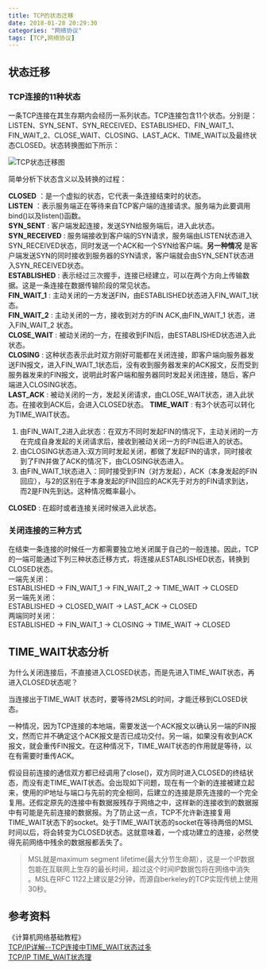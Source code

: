 ```yaml
---
title: TCP的状态迁移
date: 2018-01-28 20:29:30
categories: "网络协议" 
tags: [TCP,网络协议]
---
```


## 状态迁移
### TCP连接的11种状态

一条TCP连接在其生存期内会经历一系列状态。TCP连接包含11个状态。分别是：LISTEN、SYN_SENT、SYN_RECEIVED、ESTABLISHED、FIN_WAIT_1、FIN_WAIT_2、CLOSE_WAIT、CLOSING、LAST_ACK、TIME_WAIT以及最终状态CLOSED。状态转换图如下所示：  

<!-- more -->  

![TCP状态迁移图](https://wx1.sinaimg.cn/mw690/857afa84gy1fmif7bahqij20vv0jq0uf.jpg)  



简单分析下状态含义以及转换的过程：  

**CLOSED** ：是一个虚拟的状态，它代表一条连接结束时的状态。  
**LISTEN** ：表示服务端正在等待来自TCP客户端的连接请求。服务端为此要调用bind()以及listen()函数。    
**SYN_SENT** : 客户端发起连接，发送SYN给服务端后，进入此状态。    
**SYN_RECEIVED** : 服务端接收到客户端的SYN请求，服务端由LISTEN状态进入SYN_RECEIVED状态，同时发送一个ACK和一个SYN给客户端。**另一种情况** 是客户端发送SYN的同时接收到服务器的SYN请求，客户端就会由SYN_SENT状态进入SYN_RECEIVED状态。    
**ESTABLISHED** : 表示经过三次握手，连接已经建立，可以在两个方向上传输数据。这是一条连接在数据传输阶段的常见状态。  
**FIN_WAIT_1** : 主动关闭的一方发送FIN，由ESTABLISHED状态进入FIN_WAIT_1状态。  
**FIN_WAIT_2** : 主动关闭的一方，接收到对方的FIN ACK,由FIN_WAIT_1 状态，进入FIN_WAIT_2 状态。  
**CLOSE_WAIT** : 被动关闭的一方，在接收到FIN后，由ESTABLISHED状态进入此状态。  
**CLOSING** :  这种状态表示此时双方刚好可能都在关闭连接，即客户端向服务器发送FIN报文，进入FIN_WAIT_1状态后，没有收到服务器发来的ACK报文，反而受到服务器发来的FIN报文，说明此时客户端和服务器同时发起关闭连接，随后，客户端进入CLOSING状态。  
**LAST_ACK** :  被动关闭的一方，发起关闭请求，由CLOSE_WAIT状态，进入此状态。在接收到ACK后，会进入CLOSED状态。
**TIME_WAIT** :  有3个状态可以转化为TIME_WAIT状态。  

1. 由FIN_WAIT_2进入此状态：在双方不同时发起FIN的情况下，主动关闭的一方在完成自身发起的关闭请求后，接收到被动关闭一方的FIN后进入的状态。   
2. 由CLOSING状态进入:双方同时发起关闭，都做了发起FIN的请求，同时接收到了FIN并做了ACK的情况下，由CLOSING状态进入。
3. 由FIN_WAIT_1状态进入：同时接受到FIN（对方发起），ACK（本身发起的FIN回应），与2的区别在于本身发起的FIN回应的ACK先于对方的FIN请求到达，而2是FIN先到达。这种情况概率最小。

**CLOSED** :  在超时或者连接关闭时候进入此状态。

### 关闭连接的三种方式

在结束一条连接的时候任一方都需要独立地关闭属于自己的一般连接。因此，TCP的一端可能通过下列三种状态迁移方式，将连接从ESTABLISHED状态，转换到CLOSED状态。  
一端先关闭：  
ESTABLISHED -> FIN_WAIT_1 -> FIN_WAIT_2 -> TIME_WAIT -> CLOSED   
另一端先关闭：  
ESTABLISHED -> CLOSED_WAIT -> LAST_ACK -> CLOSED   
两端同时关闭：  
ESTABLISHED -> FIN_WAIT_1 -> CLOSING -> TIME_WAIT -> CLOSED   

## TIME_WAIT状态分析
为什么关闭连接后，不直接进入CLOSED状态，而是先进入TIME_WAIT状态，再进入CLOSED状态呢？  

当连接出于TIME_WAIT 状态时，要等待2MSL的时间，才能迁移到CLOSED状态。  

一种情况，因为TCP连接的本地端，需要发送一个ACK报文以确认另一端的FIN报文，然而它并不确定这个ACK报文是否已成功交付。另一端，如果没有收到ACK报文，就会重传FIN报文。在这种情况下，TIME_WAIT状态的作用就是等待，以在有需要时重传ACK。

假设目前连接的通信双方都已经调用了close()，双方同时进入CLOSED的终结状态，而没有走TIME_WAIT状态。会出现如下问题，现在有一个新的连接被建立起来，使用的IP地址与端口与先前的完全相同，后建立的连接是原先连接的一个完全复用。还假定原先的连接中有数据报残存于网络之中，这样新的连接收到的数据报中有可能是先前连接的数据报。为了防止这一点，TCP不允许新连接复用TIME_WAIT状态下的socket。处于TIME_WAIT状态的socket在等待两倍的MSL时间以后，将会转变为CLOSED状态。这就意味着，一个成功建立的连接，必然使得先前网络中残余的数据报都丢失了。

>MSL就是maximum segment lifetime(最大分节生命期），这是一个IP数据包能在互联网上生存的最长时间，超过这个时间IP数据包将在网络中消失 。MSL在RFC 1122上建议是2分钟，而源自berkeley的TCP实现传统上使用30秒。


## 参考资料
《计算机网络基础教程》    
[TCP/IP详解--TCP连接中TIME_WAIT状态过多](http://blog.csdn.net/yusiguyuan/article/details/21445883 "TCP/IP详解--TCP连接中TIME_WAIT状态过多")  
[TCP/IP TIME_WAIT状态理](http://elf8848.iteye.com/blog/1739571 "TCP/IP TIME_WAIT状态原理")  
